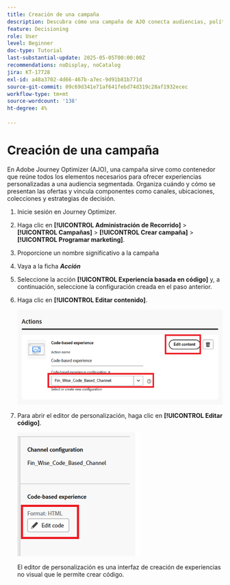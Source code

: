```yaml
---
title: Creación de una campaña
description: Descubra cómo una campaña de AJO conecta audiencias, políticas de decisión y canales para ofrecer ofertas personalizadas en el momento adecuado en todos los puntos de contacto de los clientes.
feature: Decisioning
role: User
level: Beginner
doc-type: Tutorial
last-substantial-update: 2025-05-05T00:00:00Z
recommendations: noDisplay, noCatalog
jira: KT-17728
exl-id: a48a3702-4d66-467b-a7ec-9d91b81b771d
source-git-commit: 09c69d341e71af641febd74d319c28af1932ecec
workflow-type: tm+mt
source-wordcount: '138'
ht-degree: 4%

---
```


# Creación de una campaña

En Adobe Journey Optimizer (AJO), una campaña sirve como contenedor que reúne todos los elementos necesarios para ofrecer experiencias personalizadas a una audiencia segmentada. Organiza cuándo y cómo se presentan las ofertas y vincula componentes como canales, ubicaciones, colecciones y estrategias de decisión.

1. Inicie sesión en Journey Optimizer.
1. Haga clic en **[!UICONTROL Administración de Recorrido]** > **[!UICONTROL Campañas]** > **[!UICONTROL Crear campaña]** > **[!UICONTROL Programar marketing]**.
1. Proporcione un nombre significativo a la campaña
1. Vaya a la ficha _&#x200B;**Acción**&#x200B;_
1. Seleccione la acción **[!UICONTROL Experiencia basada en código]** y, a continuación, seleccione la configuración creada en el paso anterior.
1. Haga clic en **[!UICONTROL Editar contenido]**.

   ![create-campaign](assets/create-campaign.png)

1. Para abrir el editor de personalización, haga clic en **[!UICONTROL Editar código]**.

   ![edit-cbe_html](assets/edit_code_based_exp_html.png)

   El editor de personalización es una interfaz de creación de experiencias no visual que le permite crear código.
